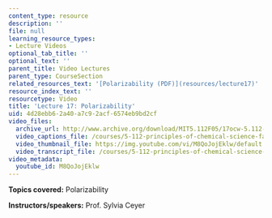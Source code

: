 ```yaml
---
content_type: resource
description: ''
file: null
learning_resource_types:
- Lecture Videos
optional_tab_title: ''
optional_text: ''
parent_title: Video Lectures
parent_type: CourseSection
related_resources_text: '[Polarizability (PDF)](resources/lecture17)'
resource_index_text: ''
resourcetype: Video
title: 'Lecture 17: Polarizability'
uid: 4d28ebb6-2a40-a7c9-2acf-6574eb9bd2cf
video_files:
  archive_url: http://www.archive.org/download/MIT5.112F05/17ocw-5.112-21oct2005-220k.mp4
  video_captions_file: /courses/5-112-principles-of-chemical-science-fall-2005/0139366748685743ba699b3e7c48e2dc_M8QoJojEklw.vtt
  video_thumbnail_file: https://img.youtube.com/vi/M8QoJojEklw/default.jpg
  video_transcript_file: /courses/5-112-principles-of-chemical-science-fall-2005/60676c828e312f6f4bc45119c16d73a4_M8QoJojEklw.pdf
video_metadata:
  youtube_id: M8QoJojEklw
---
```


**Topics covered:** Polarizability

**Instructors/speakers:** Prof. Sylvia Ceyer